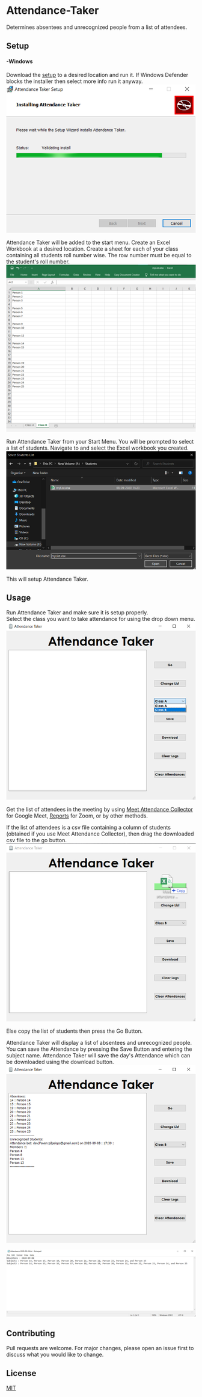 # Attendance-Taker #
Determines absentees and unrecognized people from a list of attendees.

## Setup ##
#### -Windows ####
Download the [setup](https://github.com/advin4603/Attendance-Taker/releases/download/1.0/Attendance.Taker-1.0.msi) to a desired location and run it. If Windows Defender blocks the installer then select more info run it anyway.   
![installation](https://github.com/advin4603/Attendance-Taker/blob/experimental/Images/Installation.png)  
  
Attendance Taker will be added to the start menu.
Create an Excel Workbook at a desired location. Create a sheet for each of your class containing all students roll number wise. The row number must be equal to the student's roll number.  
![creating list](https://github.com/advin4603/Attendance-Taker/blob/experimental/Images/creatingList.png)    
  
Run Attendance Taker from your Start Menu. You will be prompted to select a list of students. Navigate to and select the Excel workbook you created.  
![selecting student list](https://github.com/advin4603/Attendance-Taker/blob/experimental/Images/selectingStudentList.png)  
  
This will setup Attendance Taker.

## Usage ##
Run Attendance Taker and make sure it is setup properly.  
Select the class you want to take attendance for using the drop down menu.  
![selecting class](https://github.com/advin4603/Attendance-Taker/blob/experimental/Images/selectingClass.png)  
  
Get the list of attendees in the meeting by using [Meet Attendance Collector](https://chrome.google.com/webstore/detail/google-meet-attendance-co/hjjeaaibilndjeabckakaknlcbblcmbc?hl=en) for Google Meet, [Reports](https://support.zoom.us/hc/en-us/articles/201363213-Getting-started-with-reports) for Zoom, or by other methods.   
  
If the list of attendees is a csv file containing a column of students (obtained if you use Meet Attendance Collector), then drag the downloaded csv file to the go button.  
![dragging file](https://github.com/advin4603/Attendance-Taker/blob/experimental/Images/draggingFile.png)  
  
Else copy the list of students then press the Go Button.  


Attendance Taker will display a list of absentees and unrecognized people.
You can save the Attendance by pressing the Save Button and entering the subject name. Attendance Taker will save the day's Attendance which can be downloaded using the download button.  
![Absentees](https://github.com/advin4603/Attendance-Taker/blob/experimental/Images/absenteeResult.png)    

![result](https://github.com/advin4603/Attendance-Taker/blob/experimental/Images/result.png)  
  
## Contributing
Pull requests are welcome. For major changes, please open an issue first to discuss what you would like to change.

## License
[MIT](https://github.com/advin4603/Attendance-Taker/blob/experimental/LICENSE)

